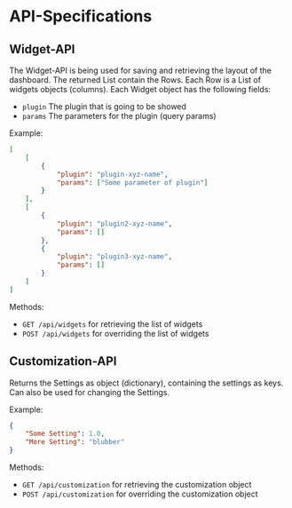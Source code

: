 # API-Specifications

## Widget-API

The Widget-API is being used for saving and retrieving the layout of the dashboard.
The returned List contain the Rows. Each Row is a List of widgets objects (columns).
Each Widget object has the following fields:
- `plugin` The plugin that is going to be showed
- `params` The parameters for the plugin (query params)

Example:
```json
[
    [
        {
            "plugin": "plugin-xyz-name",
            "params": ["Some parameter of plugin"]
        }
    ],
    [
        {
            "plugin": "plugin2-xyz-name",
            "params": []
        },
        {
            "plugin": "plugin3-xyz-name",
            "params": []
        }
    ]
]
```
Methods:
- `GET /api/widgets` for retrieving the list of widgets
- `POST /api/widgets` for overriding the list of widgets

## Customization-API

Returns the Settings as object (dictionary), containing the settings as keys.
Can also be used for changing the Settings.

Example:
```json
{
    "Some Setting": 1.0,
    "More Setting": "blubber"
}
```
Methods:
- `GET /api/customization` for retrieving the customization object
- `POST /api/customization` for overriding the customization object